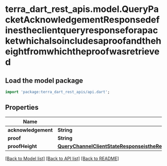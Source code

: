 # terra_dart_rest_apis.model.QueryPacketAcknowledgementResponsedefinestheclientqueryresponseforapacketwhichalsoincludesaproofandtheheightfromwhichtheproofwasretrieved

## Load the model package
```dart
import 'package:terra_dart_rest_apis/api.dart';
```

## Properties
Name | Type | Description | Notes
------------ | ------------- | ------------- | -------------
**acknowledgement** | **String** |  | [optional] 
**proof** | **String** |  | [optional] 
**proofHeight** | [**QueryChannelClientStateResponseistheResponsetypefortheQueryQueryChannelClientStateRPCmethodProofHeight**](QueryChannelClientStateResponseistheResponsetypefortheQueryQueryChannelClientStateRPCmethodProofHeight.md) |  | [optional] 

[[Back to Model list]](../README.md#documentation-for-models) [[Back to API list]](../README.md#documentation-for-api-endpoints) [[Back to README]](../README.md)


